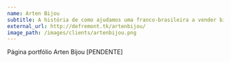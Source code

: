 ```yaml
---
name: Arten Bijou
subtitle: A história de como ajudamos uma franco-brasileira a vender bijouterias da Amazônia online.
external_url: http://defremont.tk/artenbijou/
image_path: /images/clients/artenbijou.png
---
```


Página portfólio Arten Bijou [PENDENTE]